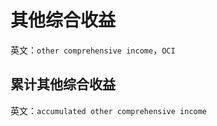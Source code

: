 # 其他综合收益

英文：`other comprehensive income`，`OCI`

## 累计其他综合收益

英文：`accumulated other comprehensive income`


